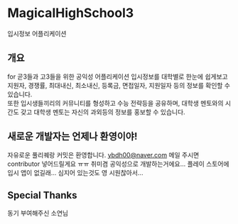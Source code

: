 # MagicalHighSchool3
입시정보 어플리케이션

개요
---
for 곧3들과 고3들을 위한 공익성 어플리케이션
입시정보를 대학별로 한눈에 쉽게보고 지원자, 경쟁률, 최대내신, 최소내신, 등록금, 면접일자, 지원일자 등의 정보를 확인할 수 있습니다.
<br>
또한 입시생들끼리의 커뮤니티를 형성하고 수능 전략등을 공유하며, 대학생 멘토와의 시간도 갖고 대학생 멘토는 자신의 과외등의 정보를 홍보할 수 있습니다.

새로운 개발자는 언제나 환영이야!
---
자유로운 풀리퀘랑 커밋은 환영합니다. ybdh00@naver.com 메일 주시면 contributor 넣어드릴게요 ㅠㅠ
취미겸 공익성으로 개발하는거에요... 플레이 스토어에 입시 앱이 없길래... 심지어 있는것도 영 시원찮아서...

Special Thanks
---
동기 부여해주신 소연님
